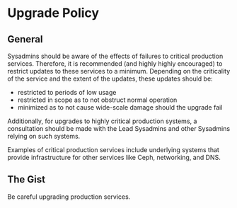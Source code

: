 # Upgrade Policy

## General

Sysadmins should be aware of the effects of failures to critical production services.  Therefore, it is recommended (and highly highly encouraged) to restrict updates to these services to a minimum.  Depending on the criticality of the service and the extent of the updates, these updates should be:
* restricted to periods of low usage
* restricted in scope as to not obstruct normal operation
* minimized as to not cause wide-scale damage should the upgrade fail

Additionally, for upgrades to highly critical production systems, a consultation should be made with the Lead Sysadmins and other Sysadmins relying on such systems.

Examples of critical production services include underlying systems that provide infrastructure for other services like Ceph, networking, and DNS.

## The Gist
Be careful upgrading production services.
